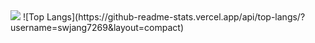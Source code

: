 <img src="https://capsule-render.vercel.app/api?type=&color=020725&height=200&section=header&text=swjang&fontSize=20" />
![Top Langs](https://github-readme-stats.vercel.app/api/top-langs/?username=swjang7269&layout=compact)
